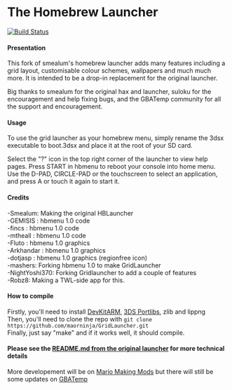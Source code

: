 # The Homebrew Launcher

[![Build Status](https://travis-ci.org/maorninja/GridLauncher.svg?branch=master)](https://travis-ci.org/maorninja/GridLauncher)

#### Presentation

This fork of smealum's homebrew launcher adds many features including a grid layout, customisable colour schemes, wallpapers and much much more.
It is intended to be a drop-in replacement for the original launcher.

Big thanks to smealum for the original hax and launcher, suloku for the encouragement and help fixing bugs, and the GBATemp community for all the support and encouragement.

#### Usage

To use the grid launcher as your homebrew menu, simply rename the 3dsx executable to boot.3dsx and place it at the root of your SD card.

Select the "?" icon in the top right corner of the launcher to view help pages. Press START in hbmenu to reboot your console into home menu. Use the D-PAD, CIRCLE-PAD or the touchscreen to select an application, and press A or touch it again to start it.

#### Credits

-Smealum: Making the original HBLauncher        
-GEMISIS : hbmenu 1.0 code               
-fincs : hbmenu 1.0 code            
-mtheall : hbmenu 1.0 code            
-Fluto : hbmenu 1.0 graphics                   
-Arkhandar : hbmenu 1.0 graphics                  
-dotjasp : hbmenu 1.0 graphics (regionfree icon)             
-mashers: Forking hbmenu 1.0 to make GridLauncher              
-NightYoshi370: Forking Gridlauncher to add a couple of features              
-Robz8: Making a TWL-side app for this.

#### How to compile

Firstly, you'll need to install [DevKitARM](https://devkitpro.org/), [3DS Portlibs](https://github.com/xerpi/3ds_portlibs), zlib and lippng            
Then, you'll need to clone the repo with `git clone https://github.com/maorninja/GridLauncher.git`             
Finally, just say "make" and if it works well, it should compile.

#### Please see the [README.md from the original launcher](https://github.com/smealum/3ds_hb_menu) for more technical details

More developement will be on [Mario Making Mods](http://mariomods.net/thread/120-gridlauncher-2-0#post1047) but there will still be some updates on [GBATemp](https://gbatemp.net/threads/gridlauncher-2-0.474881/)
